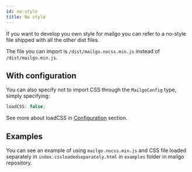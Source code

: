 ```yaml
---
id: no-style
title: No style
---
```


If you want to develop you own style for mailgo you can refer to a no-style file shipped with all the other dist files.

The file you can import is `/dist/mailgo.nocss.min.js` instead of `/dist/mailgo.min.js`.

## With configuration

You can also specify not to import CSS through the `MailgoConfig` type, simply specifying:

```js
loadCSS: false;
```

See more about loadCSS in [Configuration](/docs/configuration#loadcss) section.

## Examples

You can see an example of using `mailgo.nocss.min.js` and CSS file loaded separately in `index.cssloadedseparately.html` in `examples` folder in mailgo repository.
